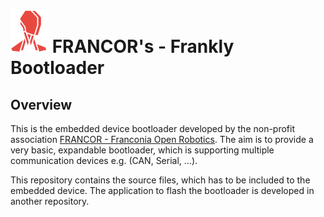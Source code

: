 # ![FRANCOR-LOGO](./images/francor-logo-small.png) FRANCOR's - Frankly Bootloader


## Overview

This is the embedded device bootloader developed by the non-profit association [FRANCOR - Franconia Open Robotics](https://www.francor.de/). The aim is to provide a very basic, expandable bootloader, which is supporting multiple communication devices e.g. (CAN, Serial, ...).

This repository contains the source files, which has to be included to the embedded device. The application to flash the bootloader is developed in another repository.

